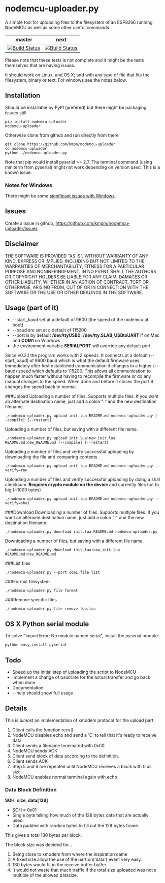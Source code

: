 nodemcu-uploader.py
===================
A simple tool for uploading files to the filesystem of an
ESP8266 running NodeMCU as well as some other useful commands.

| master | next |
|--------|------|
|[![Build Status](https://travis-ci.org/kmpm/nodemcu-uploader.svg?branch=master)](https://travis-ci.org/kmpm/nodemcu-uploader) | [![Build Status](https://travis-ci.org/kmpm/nodemcu-uploader.svg?branch=next)](https://travis-ci.org/kmpm/nodemcu-uploader) |
Please note that these tests is not complete and it might be the tests
themselves that are having issues.

It should work on Linux, and OS X; and with any type of file
that fits the filesystem, binary or text.
For windows see the notes below.

Installation
-------------
Should be installable by PyPI (prefered) but there might be
packaging issues still.

    pip install nodemcu-uploader
    nodemcu-uploader

Otherwise clone from github and run directly from there

    git clone https://github.com/kmpm/nodemcu-uploader
    cd nodemcu-uploader
    python ./nodemcu-uploader.py

Note that pip would install pyserial >= 2.7.
The terminal command (using miniterm from pyserial) might
not work depending on version used. This is a known issue.


### Notes for Windows
There might be some
[significant issues with Windows](https://github.com/kmpm/nodemcu-uploader/issues?q=is%3Aissue+is%3Aopen+label%3Aos%3Awindows).


Issues
-------
Create a issue in github, https://github.com/kmpm/nodemcu-uploader/issues


Disclaimer
-----------

THE SOFTWARE IS PROVIDED "AS IS", WITHOUT WARRANTY OF ANY KIND, EXPRESS OR
IMPLIED, INCLUDING BUT NOT LIMITED TO THE WARRANTIES OF MERCHANTABILITY,
FITNESS FOR A PARTICULAR PURPOSE AND NONINFRINGEMENT. IN NO EVENT SHALL THE
AUTHORS OR COPYRIGHT HOLDERS BE LIABLE FOR ANY CLAIM, DAMAGES OR OTHER
LIABILITY, WHETHER IN AN ACTION OF CONTRACT, TORT OR OTHERWISE, ARISING FROM,
OUT OF OR IN CONNECTION WITH THE SOFTWARE OR THE USE OR OTHER DEALINGS IN THE
SOFTWARE.


Usage (part of it)
------------------
* --start_baud set at a default of 9600 (the speed of the nodemcu at boot)
* --baud are set at a default of 115200
* --port is by default __/dev/ttyUSB0__,
  __/dev/tty.SLAB_USBtoUART__ if on Mac and __COM1__ on Windows
* the environment variable __SERIALPORT__ will override any default port

Since v0.2.1 the program works with 2 speeds. It connects at a default
(--start_baud) of 9600 baud which is what the default firmware uses. Immediately after
first established communication it changes to a higher (--baud) speed which defaults
to 115200. This allows all communication to happen much faster without having to
recompile the firmware or do any manual changes to the speed.
When done and before it closes the port it changes the speed back to normal.

###Upload
Uploading a number of files.
Supports multiple files. If you want an alternate destination name, just
add a colon ":" and the new destination filename.

```
./nodemcu-uploader.py upload init.lua README.md nodemcu-uploader.py [--compile] [--restart]
```

Uploading a number of files, but saving with a different file name.

```
./nodemcu-uploader.py upload init.lua:new_init.lua README.md:new_README.md [--compile] [--restart]
```

Uploading a number of files and verify successful uploading by downloading the file
and comparing contents.

```
./nodemcu-uploader.py upload init.lua README.md nodemcu-uploader.py --verify=raw
```

Uploading a number of files and verify successful uploading by doing a sha1 checksum.
__Requires crypto module on the device__ and currently files not to big (~1000 bytes)

```
./nodemcu-uploader.py upload init.lua README.md nodemcu-uploader.py --verify=sha1
```


###Download
Downloading a number of files.
Supports multiple files. If you want an alternate destination name, just
add a colon ":" and the new destination filename.
```
./nodemcu-uploader.py download init.lua README.md nodemcu-uploader.py
```

Downloading a number of files, but saving with a different file name.

```
./nodemcu-uploader.py download init.lua:new_init.lua README.md:new_README.md
```

###List files
```
./nodemcu-uploader.py --port com1 file list
```

###Format filesystem
```
./nodemcu-uploader.py file format
```

###Remove specific files
```
./nodemcu-uploader.py file remove foo.lua
```

OS X Python serial module
----
To solve "ImportError: No module named serial", install the pyserial module:
```sh
python easy_install pyserial
```

Todo
----
* Speed up the initial step of uploading the script to NodeMCU
* Implement a change of baudrate for the actual transfer and go back when done
* Documentation
* --help should show full usage

Details
-------
This is *almost* an implementation of xmodem protocol for the upload part.

1. Client calls the function recv()
2. NodeMCU disables echo and send a 'C' to tell that it's ready to receive data
3. Client sends a filename terminated with 0x00
4. NodeMCU sends ACK
5. Client send block of data according to the definition.
6. Client sends ACK
7. Step 5 and 6 are repeated until NodeMCU receives a block with 0 as size.
8. NodeMCU enables normal terminal again with echo



### Data Block Definition
__SOH__, __size__, __data[128]__

* SOH = 0x01
* Single byte telling how much of the 128 bytes data that are actually used.
* Data padded with random bytes to fill out the 128 bytes frame.

This gives a total 130 bytes per block.

The block size was decided for...

1. Being close to xmodem from where the inspiration came
2. A fixed size allow the use of the uart.on('data') event very easy.
3. 130 bytes would fit in the receive buffer buffer.
4. It would not waste that much traffic if the total size uploaded was not a multiple of the allowed datasize.
